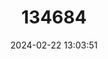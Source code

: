 ---
title: "134684"
category: "Geothelphusa dolichopodes"
draft: false
date: 2024-02-22 13:03:51
languages:
  English: ["Ze Great Crab"]
---